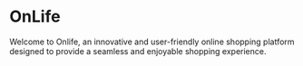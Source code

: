 # OnLife

Welcome to Onlife, an innovative and user-friendly online shopping platform designed to provide a seamless and enjoyable shopping experience.

